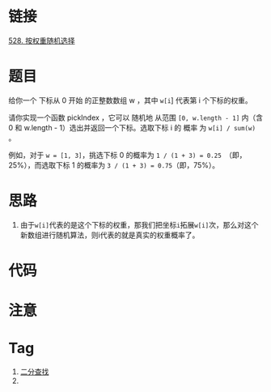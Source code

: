 # 链接

[528. 按权重随机选择](https://leetcode.cn/problems/random-pick-with-weight/)

# 题目

给你一个 下标从 0 开始 的正整数数组 w ，其中 `w[i`] 代表第 i 个下标的权重。

请你实现一个函数 pickIndex ，它可以 随机地 从范围 `[0, w.length - 1]` 内（含 0 和 w.length - 1）选出并返回一个下标。选取下标 i 的 概率 为 `w[i] / sum(w)` 。

例如，对于 `w = [1, 3]`，挑选下标 0 的概率为 `1 / (1 + 3) = 0.25 `（即，25%），而选取下标 1 的概率为 `3 / (1 + 3) = 0.75`（即，75%）。

# 思路

1. 由于`w[i]`代表的是这个下标的权重，那我们把坐标`i`拓展`w[i]`次，那么对这个新数组进行随机算法，则i代表的就是真实的权重概率了。


# 代码


# 注意

# Tag

1. [二分查找](二分查找.md)
2. 